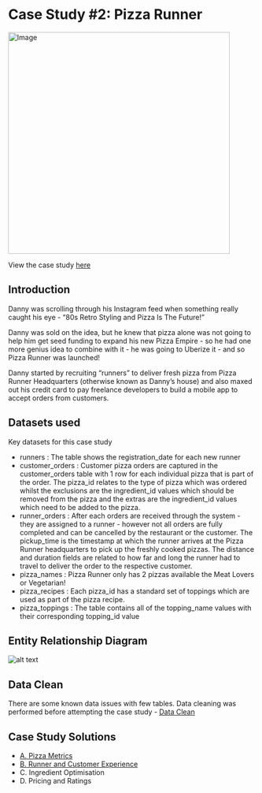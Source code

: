 #  Case Study #2: Pizza Runner
<img src="https://8weeksqlchallenge.com/images/case-study-designs/2.png" alt="Image" width="450" height="450">

View the case study [here](https://8weeksqlchallenge.com/case-study-2/)

## Introduction
Danny was scrolling through his Instagram feed when something really caught his eye - “80s Retro Styling and Pizza Is The Future!”

Danny was sold on the idea, but he knew that pizza alone was not going to help him get seed funding to expand his new Pizza Empire - so he had one more genius idea to combine with it - he was going to Uberize it - and so Pizza Runner was launched!

Danny started by recruiting “runners” to deliver fresh pizza from Pizza Runner Headquarters (otherwise known as Danny’s house) and also maxed out his credit card to pay freelance developers to build a mobile app to accept orders from customers.

## Datasets used
Key datasets for this case study
- runners : The table shows the registration_date for each new runner
- customer_orders : Customer pizza orders are captured in the customer_orders table with 1 row for each individual pizza that is part of the order. The pizza_id relates to the type of pizza which was ordered whilst the exclusions are the ingredient_id values which should be removed from the pizza and the extras are the ingredient_id values which need to be added to the pizza.
- runner_orders : After each orders are received through the system - they are assigned to a runner - however not all orders are fully completed and can be cancelled by the restaurant or the customer. The pickup_time is the timestamp at which the runner arrives at the Pizza Runner headquarters to pick up the freshly cooked pizzas. The distance and duration fields are related to how far and long the runner had to travel to deliver the order to the respective customer.
- pizza_names : Pizza Runner only has 2 pizzas available the Meat Lovers or Vegetarian!
- pizza_recipes : Each pizza_id has a standard set of toppings which are used as part of the pizza recipe.
- pizza_toppings : The table contains all of the topping_name values with their corresponding topping_id value

## Entity Relationship Diagram
![alt text](https://github.com/manaswikamila05/8-Week-SQL-Challenge/blob/main/Case%20Study%20%23%202%20-%20Pizza%20Runner/ERD.jpg)

## Data Clean
There are some known data issues with few tables. Data cleaning was performed before attempting the case study - [Data Clean](https://github.com/manaswikamila05/8-Week-SQL-Challenge/blob/main/Case%20Study%20%23%202%20-%20Pizza%20Runner/Data%20Clean.md)

## Case Study Solutions
- [A. Pizza Metrics](https://github.com/manaswikamila05/8-Week-SQL-Challenge/blob/main/Case%20Study%20%23%202%20-%20Pizza%20Runner/Pizza%20metrics.md)
- [B. Runner and Customer Experience](https://github.com/manaswikamila05/8-Week-SQL-Challenge/blob/main/Case%20Study%20%23%202%20-%20Pizza%20Runner/Runner%20and%20Customer%20Experience.md)
- C. Ingredient Optimisation
- D. Pricing and Ratings
